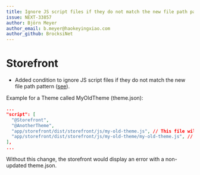 ```yaml
---
title: Ignore JS script files if they do not match the new file path pattern
issue: NEXT-33857
author: Björn Meyer
author_email: b.meyer@haokeyingxiao.com
author_github: BrocksiNet
---
```

# Storefront
* Added condition to ignore JS script files if they do not match the new file path pattern ([see](https://github.com/shopware/shopware/discussions/3310)).

Example for a Theme called MyOldTheme (theme.json):
```json
...
"script": [
  "@Storefront",
  "@AnotherTheme",
  "app/storefront/dist/storefront/js/my-old-theme.js", // This file will be ignored (structure before 6.6)
  "app/storefront/dist/storefront/js/my-old-theme/my-old-theme.js", // This file will be used (new structure)
],
...
```
Without this change, the storefront would display an error with a non-updated theme.json.
